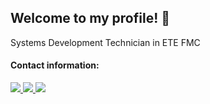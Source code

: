 ## Welcome to my profile! 👋
Systems Development Technician in ETE FMC
</a>

#### Contact information:
<a href="https://github.com/AnaCSouzaa" alt="github" target="_blank">

<img src="https://img.shields.io/badge/GitHub-000000?&style=flat-square&logo=GitHub&logoColor=white">
<a href="mailto:anaceciams@gmail.com>" alt="gmail" target="_blank">
<img src="https://img.shields.io/badge/-Gmail-FF0000?style=flat-square&labelColor=FF0000&logo=gmail&logoColor=white&link=mailto:anaceciams@gmail.com>" />
<a href="https://www.linkedin.com/in/anacecilia-souza>" alt="linkedin" target="_blank">
<img src="https://img.shields.io/badge/LinkedIn-%230077B5.svg?&style=flat-square&logo=linkedin&logoColor=white">
</a>

